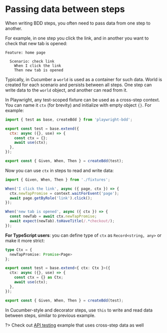 # Passing data between steps

When writing BDD steps, you often need to pass data from one step to another.

For example, in one step you click the link, and in another you want to check that new tab is opened:

```gherkin
Feature: home page

  Scenario: check link
    When I click the link
    Then new tab is opened
```

Typically, in Cucumber a `world` is used as a container for such data. World is created for each scenario and persists between all steps. One step can write data to the `world` object, and another can read from it.

In Playwright, any test-scoped fixture can be used as a cross-step context. You can name it `ctx` (for brevity) and initialize with empty object `{}`. For example:

```js
import { test as base, createBdd } from 'playwright-bdd';

export const test = base.extend({
  ctx: async ({}, use) => {
    const ctx = {};
    await use(ctx);
  },
});

export const { Given, When, Then } = createBdd(test);
```
Now you can use `ctx` in steps to read and write data:

```js
import { Given, When, Then } from './fixtures';

When('I click the link', async ({ page, ctx }) => {
  ctx.newTapPromise = context.waitForEvent('page');
  await page.getByRole('link').click();
});

When('new tab is opened', async ({ ctx }) => {
  const newTab = await ctx.newTapPromise;
  await expect(newTab).toHaveTitle(/.*checkout/);
});
```

**For TypeScript users**: you can define type of `ctx` as `Record<string, any>` or make it more strict:

```ts
type Ctx = {
  newTapPromise: Promise<Page> 
};

export const test = base.extend<{ ctx: Ctx }>({
  ctx: async ({}, use) => {
    const ctx = {} as Ctx;
    await use(ctx);
  },
});

export const { Given, When, Then } = createBdd(test);
```

In Cucumber-style and decorator steps, use `this` to write and read data between steps, similar to previous example.

?> Check out [API testing](https://github.com/vitalets/playwright-bdd/tree/main/examples/api-testing) example that uses cross-step data as well
